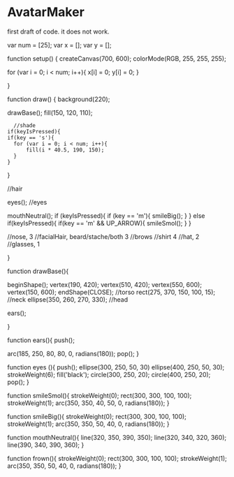 # AvatarMaker
first draft of code. it does not work.


var num = [25];
var x = [];
var y = [];

function setup() {
  createCanvas(700, 600);
  colorMode(RGB, 255, 255, 255);
  
  for (var i = 0; i < num; i++){
    x[i] = 0;
    y[i] = 0;
  }
  
}


function draw() {
  background(220); 

  drawBase();
  fill(150, 120, 110);
  
      //shade
    if(keyIsPressed){
    if(key == 's'){
      for (var i = 0; i < num; i++){
          fill(i * 40.5, 190, 150);
      }
    }
  }

  //hair
  
  eyes(); //eyes
  
  
  

  mouthNeutral();
  if (keyIsPressed){
    if (key == 'm'){
      smileBig();
    } 
  } else if(keyIsPressed){
   if(key == 'm' && UP_ARROW){
     smileSmol();
   }
 }
  
  //nose, 3
  //facialHair, beard/stache/both 3
  //brows
  //shirt 4
  //hat, 2
  //glasses, 1

}

function drawBase(){

  beginShape();
  vertex(190, 420);
  vertex(510, 420);
  vertex(550, 600);
  vertex(150, 600);
  endShape(CLOSE); //torso
  rect(275, 370, 150, 100, 15); //neck
  ellipse(350, 260, 270, 330); //head
  
  
  ears();
  
  
}

function ears(){
push();

arc(185, 250, 80, 80, 0, radians(180));
pop();
}

function eyes (){
  push();
  ellipse(300, 250, 50, 30)
  ellipse(400, 250, 50, 30);
  strokeWeight(6);
  fill('black');
  circle(300, 250, 20);
  circle(400, 250, 20);
  pop();
}

function smileSmol(){
  strokeWeight(0);
  rect(300, 300, 100, 100);
  strokeWeight(1);
  arc(350, 350, 40, 50, 0, radians(180));
}

function smileBig(){
  strokeWeight(0);
  rect(300, 300, 100, 100);
  strokeWeight(1);
  arc(350, 350, 50, 40, 0, radians(180));
}

function mouthNeutral(){
  line(320, 350, 390, 350);
  line(320, 340, 320, 360);
  line(390, 340, 390, 360);
}

function frown(){
  strokeWeight(0);
  rect(300, 300, 100, 100);
  strokeWeight(1);
  arc(350, 350, 50, 40, 0, radians(180));
}
